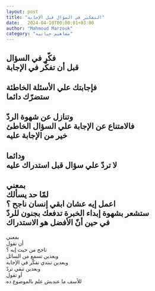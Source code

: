```yaml
---
layout: post
title: "التفكير في السؤال قبل الإجابة"
date:   2024-04-10T00:00:01+03:00
author: "Mahmoud Marzouk"
category: "مفاهيم حياتيه"
---
```



فكّر في السؤال  
قبل أن تفكّر في الإجابة  
-------  
فإجابتك علي الأسئلة الخاطئة  
ستضرّك دائما  
------  
وتنازل عن شهوة الردّ  
فالامتناع عن الإجابة علي السؤال الخاطئ  
خير من الإجابة عليه  
--------  
ودائما  
لا تردّ علي سؤال قبل استدراك عليه  
------  
بمعني  
لمّا حد يسألك  
اعمل إيه عشان ابقي إنسان ناجح ؟  
ستشعر بشهوة إبداء الخبرة تدفعك بجنون للردّ  
في حين أنّ الأفضل هو الاستدراك  
--------  
بمعني  
أن تقول  
ناجح من حيث إيه ؟  
وبعدين تسمع من السائل  
وبعدين تبتدي تفكّر في الإجابة  
وبعدين تبقي تردّ  
أو تقول  
للأسف ما عنديش علم بالموضوع ده
